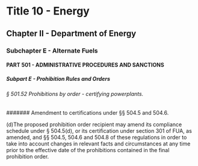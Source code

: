 
# Title 10 - Energy
## Chapter II - Department of Energy
### Subchapter E - Alternate Fuels
#### PART 501 - ADMINISTRATIVE PROCEDURES AND SANCTIONS
##### Subpart E - Prohibition Rules and Orders
###### § 501.52 Prohibitions by order - certifying powerplants.
####### Amendment to certifications under §§ 504.5 and 504.6.

(d)The proposed prohibition order recipient may amend its compliance schedule under § 504.5(d), or its certification under section 301 of FUA, as amended, and §§ 504.5, 504.6 and 504.8 of these regulations in order to take into account changes in relevant facts and circumstances at any time prior to the effective date of the prohibitions contained in the final prohibition order.
